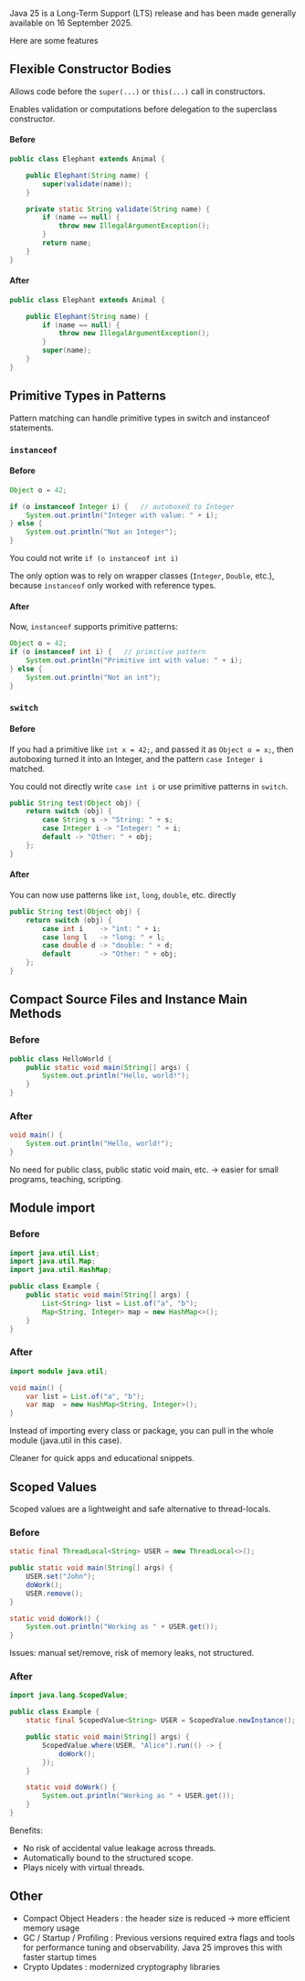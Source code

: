 Java 25 is a Long-Term Support (LTS) release and has been made generally available on 16 September 2025.

Here are some features

## Flexible Constructor Bodies

Allows code before the `super(...)` or `this(...)` call in constructors.

Enables validation or computations before delegation to the superclass constructor.

#### Before

```java
public class Elephant extends Animal {

    public Elephant(String name) {
        super(validate(name));
    }

    private static String validate(String name) {
        if (name == null) {
            throw new IllegalArgumentException();
        }
        return name;
    }
}
```

#### After

```java
public class Elephant extends Animal {

    public Elephant(String name) {
        if (name == null) {
            throw new IllegalArgumentException();
        }
        super(name);
    }
}
```

## Primitive Types in Patterns

Pattern matching can handle primitive types in switch and instanceof statements.

### `instanceof`

#### Before

```java
Object o = 42;

if (o instanceof Integer i) {   // autoboxed to Integer
    System.out.println("Integer with value: " + i);
} else {
    System.out.println("Not an Integer");
}
```

You could not write `if (o instanceof int i)`

The only option was to rely on wrapper classes (`Integer`, `Double`, etc.), because `instanceof` only worked with reference types.

#### After

Now, `instanceof` supports primitive patterns:

```java
Object o = 42;
if (o instanceof int i) {   // primitive pattern
    System.out.println("Primitive int with value: " + i);
} else {
    System.out.println("Not an int");
}
```

### `switch`

#### Before

If you had a primitive like `int x = 42;`, and passed it as `Object o = x;`, then autoboxing turned it into an Integer, and the pattern `case Integer i` matched.

You could not directly write `case int i` or use primitive patterns in `switch`.

```java
public String test(Object obj) {
    return switch (obj) {
        case String s -> "String: " + s;
        case Integer i -> "Integer: " + i;
        default -> "Other: " + obj;
    };
}
```

#### After

You can now use patterns like `int`, `long`, `double`, etc. directly

```java
public String test(Object obj) {
    return switch (obj) {
        case int i    -> "int: " + i;
        case long l   -> "long: " + l;
        case double d -> "double: " + d;
        default       -> "Other: " + obj;
    };
}
```

## Compact Source Files and Instance Main Methods

### Before

```java
public class HelloWorld {
    public static void main(String[] args) {
        System.out.println("Hello, world!");
    }
}
```

### After

```java
void main() {
    System.out.println("Hello, world!");
}
```

No need for public class, public static void main, etc. → easier for small programs, teaching, scripting.

## Module import

### Before

```java
import java.util.List;
import java.util.Map;
import java.util.HashMap;

public class Example {
    public static void main(String[] args) {
        List<String> list = List.of("a", "b");
        Map<String, Integer> map = new HashMap<>();
    }
}

```

### After

```java
import module java.util;

void main() {
    var list = List.of("a", "b");
    var map  = new HashMap<String, Integer>();
}
```

Instead of importing every class or package, you can pull in the whole module (java.util in this case).

Cleaner for quick apps and educational snippets.

## Scoped Values

Scoped values are a lightweight and safe alternative to thread-locals.

### Before

```java
static final ThreadLocal<String> USER = new ThreadLocal<>();

public static void main(String[] args) {
    USER.set("John");
    doWork();
    USER.remove();
}

static void doWork() {
    System.out.println("Working as " + USER.get());
}
```

Issues: manual set/remove, risk of memory leaks, not structured.

### After

```java
import java.lang.ScopedValue;

public class Example {
    static final ScopedValue<String> USER = ScopedValue.newInstance();

    public static void main(String[] args) {
        ScopedValue.where(USER, "Alice").run(() -> {
            doWork();
        });
    }

    static void doWork() {
        System.out.println("Working as " + USER.get());
    }
}
```

Benefits:

- No risk of accidental value leakage across threads.
- Automatically bound to the structured scope.
- Plays nicely with virtual threads.

## Other

- Compact Object Headers : the header size is reduced -> more efficient memory usage
- GC / Startup / Profiling : Previous versions required extra flags and tools for performance tuning and observability. Java 25 improves this with faster startup times
- Crypto Updates : modernized cryptography libraries
